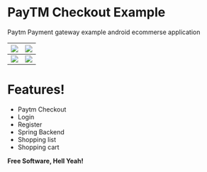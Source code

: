 # PayTM Checkout Example
Paytm Payment gateway example android ecommerse application

![](https://www.loopwiki.com/wp-content/uploads/2020/11/Login-screen-min.jpg)  |  ![](https://www.loopwiki.com/wp-content/uploads/2020/11/Fashion-Shop-Home-min.jpg)
:-------------------------:|:-------------------------:
![](https://www.loopwiki.com/wp-content/uploads/2020/11/Fashion-Shop-cart-min.jpg)  |  ![](https://www.loopwiki.com/wp-content/uploads/2020/11/Paytm-Payment-screen-min.jpg)
# Features!

  - Paytm Checkout
  - Login
  - Register
  - Spring Backend
  - Shopping list
  - Shopping cart

**Free Software, Hell Yeah!**

